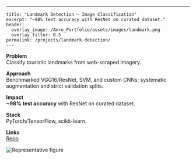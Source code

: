 ---
    title: "Landmark Detection — Image Classification"
    excerpt: "~98% test accuracy with ResNet on curated dataset."
    header:
      overlay_image: /Amro_Portfolio/assets/images/landmark.png
      overlay_filter: 0.5
    permalink: /projects/landmark-detection/
    ---


**Problem**  
Classify touristic landmarks from web-scraped imagery.

**Approach**  
Benchmarked VGG16/ResNet, SVM, and custom CNNs; systematic augmentation and strict validation splits.

**Impact**  
**~98% test accuracy** with ResNet on curated dataset.

**Stack**  
PyTorch/TensorFlow, scikit-learn.

**Links**  
[Repo](https://github.com/Amro6625/Landmark_Detection.git)

![Representative figure](/Amro_Portfolio/assets/images/landmark.png)